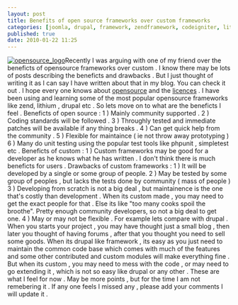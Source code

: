 ```yaml
---
layout: post
title: Benefits of open source frameworks over custom frameworks
categories: [joomla, drupal, framework, zendframework, codeigniter, lithium, cake]
published: true
date: 2010-01-22 11:25
---
```

[![opensource\_logo](http://farm5.static.flickr.com/4049/4294304881_87b173eb57_t.jpg)](http://www.flickr.com/photos/harikt/4294304881/ "opensource_logo by K T Hari, on Flickr")Recently I was arguing with one of my friend over the beneficts of opensource frameworks over custom . I know there may be lots of posts describing the beneficts and drawbacks . But I just thought of writing it as I can say I have written about that in my blog. You can check it out .  I hope every one knows about [opensource](http://www.opensource.org/docs/osd) and the [licences](http://www.opensource.org/licenses/alphabetical) . I have been using and learning some of the most popular opensource frameworks like zend, lithium , drupal etc . So lets move on to what are the beneficts I feel .  Beneficts of open source :  1 ) Mainly community supported .  2 ) Coding standards will be followed .  3 ) Throughly tested and immediate patches will be available if any thing breaks .  4 ) Can get quick help from the community .  5 ) Flexible for maintaince ( ie not throw away prototyping )  6 ) Many do unit testing using the popular test tools like phpunit , simpletest etc .  Beneficts of custom :  1 ) Custom frameworks may be good for a developer as he knows what he has written . I don't think there is much beneficts for users .  Drawbacks of custom frameworks :  1 ) It will be developed by a single or some group of people.  2 ) May be tested by some group of peoples , but lacks the tests done by community ( mass of people )  3 ) Developing from scratch is not a big deal , but maintainence is the one that's costly than development . When its custom made , you may need to get the exact people for that . Else its like "too many cooks spoil the broothe". Pretty enough community developers, so not a big deal to get one.  4 ) May or may not be flexible . For example lets compare with drupal . When you starts your project , you may have thought just a small blog , then later you thought of having forums , after that you thought you need to sell some goods.  When its drupal like framework , its easy as you just need to maintain the common code base which comes with much of the features and some other contributed and custom modules will make everything fine . But when its custom , you may need to mess with the code , or may need to go extending it , which is not so easy like drupal or any other .  These are what I feel for now . May be more points , but for the time I am not remebering it . If any one feels I missed any , please add your comments I will update it .   
